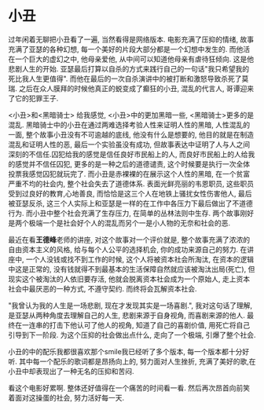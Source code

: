# 小丑

过年闲着无聊把小丑看了一遍, 当然看得是网络版本. 电影充满了压抑的情绪, 故事充满了亚瑟的各种幻想, 每一个美好的片段大部分都是一个幻想中发生的. 而他活在一个巨大的虚幻之中, 他母亲爱他, 从中间可以知道他母亲有虐待狂倾向. 这是他悲剧人生的开始. 亚瑟最后打算以自杀的方式来践行自己的一句话"我只希望我的死比我人生更值得". 而他在最后的一次自杀演讲中的被打断和激怒导致杀死了莫瑞. 之后在众人膜拜的时候他真正的蜕变成了癫狂的小丑, 混乱的代言人, 哥谭迎来了它的犯罪王子.

\<小丑\>和\<黑暗骑士\> 给我感觉, \<小丑\>中的更加黑暗一些, \<黑暗骑士\>更多的是混乱. 黑暗骑士中的小丑在通过两难选择考验人性来证明人性的黑暗, 人性混乱的一面, 整个故事小丑没有不可逾越的底线, 他没有什么是想要的, 他目的就是在制造混乱和证明人性的恶, 最后一个实验虽没有成功, 但故事表达中证明了人与人之间深刻的不信任.囚犯给我的感觉是信任良好市民船上的人, 而良好市民船上的人给我的感觉并不信任囚犯, 更多的是一种之后的道德谴责, 这个时候要是执行一次全体投票我感觉囚犯就玩完了. 而小丑是赤裸裸的在展示这个人性的黑暗, 在一个贫富严重不均的社会内, 整个社会失去了道德体系. 表面光鲜亮丽的韦恩职员, 这些职员受到过良好的教育,心地善良, 而恰恰是这三个人在地铁上骚扰女性伤害他人, 最后被亚瑟反杀, 这三个人实际上和亚瑟是一样的在工作中各压力下最后做出了不道德行为. 而小丑中整个社会充满了生存压力, 在简单的丛林法则中生存. 两个故事刚好是两个极端一个是社会好个人的混乱而另个一是小人物的无奈和社会的恶.

最近在看**王德峰**老师的讲座, 对这个故事对一个评价就是, 整个故事充满了浓浓的自由资本主义的风格, 给与每个人公平的选择机会, 你的成功来源自己的努力. 在讲座中, 一个人没钱或找不到工作的时候, 这个人将被资本社会所淘汰, 在资本的逻辑中这是正常的, 没有钱就得不到最基本的生活保障自然就应该被淘汰出局(死亡), 但现实这个被淘汰的人依旧要存活, 他就会脱离资本社会成为一个原始人, 走上资本社会中最厌恶的一种方式, 不遵守契约. 而终将会瓦解资本社会.

"我曾认为我的人生是一场悲剧, 现在才发现其实是一场喜剧.", 我对这句话了理解, 是亚瑟从两种角度去理解自己的人生, 悲剧来源于自身视角, 而喜剧来源的他人. 最终在一连串的打击下他认可了他人的视角, 知道了自己的喜剧价值, 用死亡将自己引导到下一阶段. 为这个压抑的社会做出点什么, 走向了一个极端, 引爆了整个社会.

小丑的中的配乐我都很喜欢那个smile我已经听了多个版本, 每一个版本都十分好听. 其中每一个配乐的歌词都是昂扬向上的, 努力面对人生挫折, 充满了美好的歌,在小丑中却表现出了一种无名的压抑和苦闷.

看这个电影好累啊. 整体还好值得在一个痛苦的时间看一看. 然后再次昂首向前笑着面对这操蛋的社会, 努力活好每一天.

